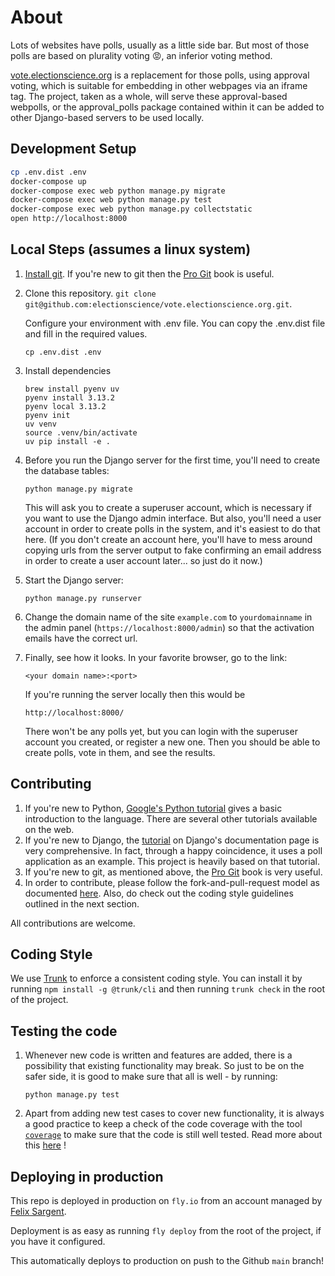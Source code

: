 # About

Lots of websites have polls, usually as a little side bar.
But most of those polls are based on plurality voting 😡, an inferior voting method.

[vote.electionscience.org](https://vote.electionscience.org) is a replacement for those polls, using approval voting,
which is suitable for embedding in other webpages via an iframe tag.
The project, taken as a whole, will serve these approval-based webpolls, or the approval_polls package contained within it can be added to other Django-based servers to be used locally.

## Development Setup

```sh
cp .env.dist .env
docker-compose up
docker-compose exec web python manage.py migrate
docker-compose exec web python manage.py test
docker-compose exec web python manage.py collectstatic
open http://localhost:8000
```

## Local Steps (assumes a linux system)

1. [Install git](http://git-scm.com/book/en/v2/Getting-Started-Installing-Git). If you're new to git then the [Pro Git](http://git-scm.com/book/en/v2) book is useful.

2. Clone this repository. `git clone git@github.com:electionscience/vote.electionscience.org.git`.

   Configure your environment with .env file. You can copy the .env.dist file and fill in the required values.

   `cp .env.dist .env`

3. Install dependencies

   ```shell
   brew install pyenv uv
   pyenv install 3.13.2
   pyenv local 3.13.2
   pyenv init
   uv venv
   source .venv/bin/activate
   uv pip install -e .
   ```

4. Before you run the Django server for the first time, you'll need to create the database tables:

   `python manage.py migrate`

   This will ask you to create a superuser account, which is necessary if you want to use the Django admin interface.
   But also, you'll need a user account in order to create polls in the system, and it's easiest to do that here.
   (If you don't create an account here, you'll have to mess around copying urls from the server output to fake confirming an email address in order to create a user account later... so just do it now.)

5. Start the Django server:

   `python manage.py runserver`

6. Change the domain name of the site `example.com` to `yourdomainname` in the admin panel (`https://localhost:8000/admin`) so that the activation emails have the correct url.

7. Finally, see how it looks. In your favorite browser, go to the link:

   `<your domain name>:<port>`

   If you're running the server locally then this would be

   `http://localhost:8000/`

   There won't be any polls yet, but you can login with the superuser account you created, or register a new one.
   Then you should be able to create polls, vote in them, and see the results.

## Contributing

1. If you're new to Python, [Google's Python tutorial](https://developers.google.com/edu/python/) gives a basic introduction to the language.
   There are several other tutorials available on the web.
2. If you're new to Django, the [tutorial](https://docs.djangoproject.com/en/1.8/intro/tutorial01/) on Django's documentation page is very comprehensive.
   In fact, through a happy coincidence, it uses a poll application as an example.
   This project is heavily based on that tutorial.
3. If you're new to git, as mentioned above, the [Pro Git](http://git-scm.com/book/en/v2) book is very useful.
4. In order to contribute, please follow the fork-and-pull-request model as documented [here](https://help.github.com/articles/fork-a-repo/). Also, do check out the coding style guidelines outlined in the next section.

All contributions are welcome.

## Coding Style

We use [Trunk](trunk.io) to enforce a consistent coding style. You can install it by running `npm install -g @trunk/cli` and then running `trunk check` in the root of the project.

## Testing the code

1. Whenever new code is written and features are added, there is a possibility that existing functionality may break. So just to be on the safer side, it is good to make sure that all is well - by running:

   `python manage.py test`

2. Apart from adding new test cases to cover new functionality, it is always a good practice to keep a check of the code coverage with the tool [`coverage`](https://pypi.python.org/pypi/coverage) to make sure that the code is still well tested. Read more about this [here](https://docs.djangoproject.com/en/1.8/topics/testing/advanced/#integration-with-coverage-py) !

## Deploying in production

This repo is deployed in production on `fly.io` from an account managed by [Felix Sargent](https://github.com/fsargent).

Deployment is as easy as running `fly deploy` from the root of the project, if you have it configured.

This automatically deploys to production on push to the Github `main` branch!
